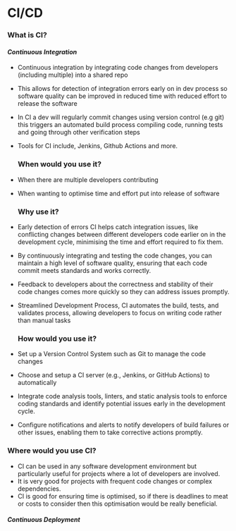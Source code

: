 # CI/CD

### What is CI?

####  _Continuous_ _Integration_

* Continuous integration by integrating code changes from developers (including multiple) into a shared repo
* This allows for detection of integration errors early on in dev process so software quality can be improved in reduced time with reduced effort to release the software
* In CI a dev will regularly commit changes using version control (e.g git) this triggers an automated build process compiling code, running tests and going through other verification steps
* Tools for CI include, Jenkins, Github Actions and more.
  
  ### When would you use it?

* When there are multiple developers contributing 
* When wanting to optimise time and effort put into release of software
  
  ### Why use it?

* Early detection of errors CI helps catch integration issues, like conflicting changes between different developers code earlier on in the development cycle, minimising the time and effort required to fix them.
* By continuously integrating and testing the code changes, you can maintain a high level of software quality, ensuring that each code commit meets standards and works correctly.
* Feedback to developers about the correctness and stability of their code changes comes more quickly so they can address issues promptly.
* Streamlined Development Process, CI automates the build, tests, and validates process, allowing developers to focus on writing code rather than manual tasks
  
  ### How would you use it?

* Set up a Version Control System such as Git to manage the code changes
* Choose and setup a CI server (e.g., Jenkins, or GitHub Actions) to automatically
* Integrate code analysis tools, linters, and static analysis tools to enforce coding standards and identify potential issues early in the development cycle.
* Configure notifications and alerts to notify developers of build failures or other issues, enabling them to take corrective actions promptly.

### Where would you use CI?

* CI can be used in any software development environment but particularly useful for projects where a lot of developers are involved.
* It is very good for projects with frequent code changes or complex dependencies.
* CI is good for ensuring time is optimised, so if there is deadlines to meat or costs to consider then this optimisation would be really beneficial.


####  _Continuous_ _Deployment_





